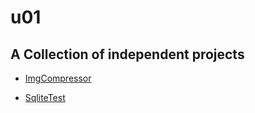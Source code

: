 # u01

## A Collection of independent projects

* [ImgCompressor](./ImgCompressor/README.md)

* [SqliteTest](./SqliteTest/README.md)
